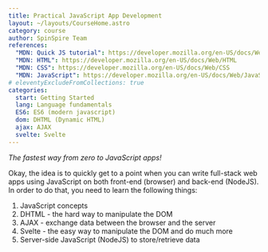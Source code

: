 ```yaml
---
title: Practical JavaScript App Development
layout: ~/layouts/CourseHome.astro
category: course
author: SpinSpire Team
references:
  "MDN: Quick JS tutorial": https://developer.mozilla.org/en-US/docs/Web/JavaScript/A_re-introduction_to_JavaScript
  "MDN: HTML": https://developer.mozilla.org/en-US/docs/Web/HTML
  "MDN: CSS": https://developer.mozilla.org/en-US/docs/Web/CSS
  "MDN: JavaScript": https://developer.mozilla.org/en-US/docs/Web/JavaScript
# eleventyExcludeFromCollections: true
categories:
  start: Getting Started
  lang: Language fundamentals
  ES6: ES6 (modern javascript)
  dom: DHTML (Dynamic HTML)
  ajax: AJAX
  svelte: Svelte
---
```


*The fastest way from zero to JavaScript apps!*

Okay, the idea is to quickly get to a point when you can write full-stack web apps using JavaScript on both front-end (browser) and back-end (NodeJS). In order to do that, you need to learn the following things:

1. JavaScript concepts
2. DHTML - the hard way to manipulate the DOM
3. AJAX - exchange data between the browser and the server
4. Svelte - the easy way to manipulate the DOM and do much more
5. Server-side JavaScript (NodeJS) to store/retrieve data
